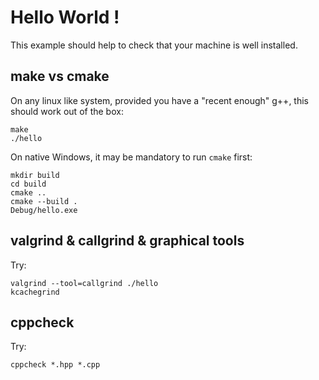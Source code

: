 
# Hello World !

This example should help to check that your machine is well installed.

## make vs cmake

On any linux like system, provided you have a "recent enough" g++, this should work out of the box:
```
make
./hello
```

On  native Windows, it may be mandatory to run `cmake` first:
```
mkdir build
cd build
cmake ..
cmake --build .
Debug/hello.exe
```

## valgrind & callgrind & graphical tools

Try:
```
valgrind --tool=callgrind ./hello
kcachegrind
```

## cppcheck

Try:
```
cppcheck *.hpp *.cpp
```
